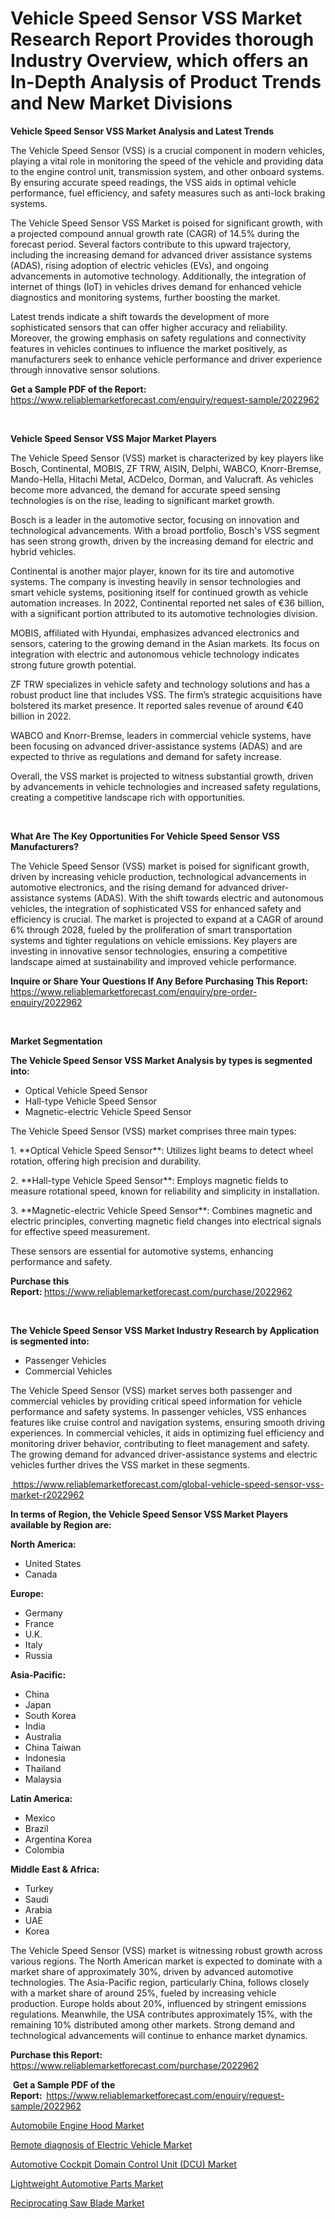 <p><h1>Vehicle Speed Sensor VSS Market Research Report Provides thorough Industry Overview, which offers an In-Depth Analysis of Product Trends and New Market Divisions</h1></p><p><strong>Vehicle Speed Sensor VSS Market Analysis and Latest Trends</strong></p>
<p><p>The Vehicle Speed Sensor (VSS) is a crucial component in modern vehicles, playing a vital role in monitoring the speed of the vehicle and providing data to the engine control unit, transmission system, and other onboard systems. By ensuring accurate speed readings, the VSS aids in optimal vehicle performance, fuel efficiency, and safety measures such as anti-lock braking systems.</p><p>The Vehicle Speed Sensor VSS Market is poised for significant growth, with a projected compound annual growth rate (CAGR) of 14.5% during the forecast period. Several factors contribute to this upward trajectory, including the increasing demand for advanced driver assistance systems (ADAS), rising adoption of electric vehicles (EVs), and ongoing advancements in automotive technology. Additionally, the integration of internet of things (IoT) in vehicles drives demand for enhanced vehicle diagnostics and monitoring systems, further boosting the market.</p><p>Latest trends indicate a shift towards the development of more sophisticated sensors that can offer higher accuracy and reliability. Moreover, the growing emphasis on safety regulations and connectivity features in vehicles continues to influence the market positively, as manufacturers seek to enhance vehicle performance and driver experience through innovative sensor solutions.</p></p>
<p><strong>Get a Sample PDF of the Report:&nbsp;</strong> <a href="https://www.reliablemarketforecast.com/enquiry/request-sample/2022962?utm_campaign=1568&utm_medium=2&utm_source=Github&utm_content=ia&utm_term=28102024&utm_id=vehicle-speed-sensor-vss">https://www.reliablemarketforecast.com/enquiry/request-sample/2022962</a></p>
<p>&nbsp;</p>
<p><strong>Vehicle Speed Sensor VSS Major Market Players</strong></p>
<p><p>The Vehicle Speed Sensor (VSS) market is characterized by key players like Bosch, Continental, MOBIS, ZF TRW, AISIN, Delphi, WABCO, Knorr-Bremse, Mando-Hella, Hitachi Metal, ACDelco, Dorman, and Valucraft. As vehicles become more advanced, the demand for accurate speed sensing technologies is on the rise, leading to significant market growth.</p><p>Bosch is a leader in the automotive sector, focusing on innovation and technological advancements. With a broad portfolio, Bosch's VSS segment has seen strong growth, driven by the increasing demand for electric and hybrid vehicles.</p><p>Continental is another major player, known for its tire and automotive systems. The company is investing heavily in sensor technologies and smart vehicle systems, positioning itself for continued growth as vehicle automation increases. In 2022, Continental reported net sales of €36 billion, with a significant portion attributed to its automotive technologies division.</p><p>MOBIS, affiliated with Hyundai, emphasizes advanced electronics and sensors, catering to the growing demand in the Asian markets. Its focus on integration with electric and autonomous vehicle technology indicates strong future growth potential.</p><p>ZF TRW specializes in vehicle safety and technology solutions and has a robust product line that includes VSS. The firm’s strategic acquisitions have bolstered its market presence. It reported sales revenue of around €40 billion in 2022.</p><p>WABCO and Knorr-Bremse, leaders in commercial vehicle systems, have been focusing on advanced driver-assistance systems (ADAS) and are expected to thrive as regulations and demand for safety increase.</p><p>Overall, the VSS market is projected to witness substantial growth, driven by advancements in vehicle technologies and increased safety regulations, creating a competitive landscape rich with opportunities.</p></p>
<p>&nbsp;</p>
<p><strong>What Are The Key Opportunities For Vehicle Speed Sensor VSS Manufacturers?</strong></p>
<p><p>The Vehicle Speed Sensor (VSS) market is poised for significant growth, driven by increasing vehicle production, technological advancements in automotive electronics, and the rising demand for advanced driver-assistance systems (ADAS). With the shift towards electric and autonomous vehicles, the integration of sophisticated VSS for enhanced safety and efficiency is crucial. The market is projected to expand at a CAGR of around 6% through 2028, fueled by the proliferation of smart transportation systems and tighter regulations on vehicle emissions. Key players are investing in innovative sensor technologies, ensuring a competitive landscape aimed at sustainability and improved vehicle performance.</p></p>
<p><strong>Inquire or Share Your Questions If Any Before Purchasing This Report:</strong> <a href="https://www.reliablemarketforecast.com/enquiry/pre-order-enquiry/2022962?utm_campaign=1568&utm_medium=2&utm_source=Github&utm_content=ia&utm_term=28102024&utm_id=vehicle-speed-sensor-vss">https://www.reliablemarketforecast.com/enquiry/pre-order-enquiry/2022962</a></p>
<p>&nbsp;</p>
<p><strong>Market Segmentation</strong></p>
<p><strong>The Vehicle Speed Sensor VSS Market Analysis by types is segmented into:</strong></p>
<p><ul><li>Optical Vehicle Speed Sensor</li><li>Hall-type Vehicle Speed Sensor</li><li>Magnetic-electric Vehicle Speed Sensor</li></ul></p>
<p><p>The Vehicle Speed Sensor (VSS) market comprises three main types: </p><p>1. **Optical Vehicle Speed Sensor**: Utilizes light beams to detect wheel rotation, offering high precision and durability.</p><p>2. **Hall-type Vehicle Speed Sensor**: Employs magnetic fields to measure rotational speed, known for reliability and simplicity in installation. </p><p>3. **Magnetic-electric Vehicle Speed Sensor**: Combines magnetic and electric principles, converting magnetic field changes into electrical signals for effective speed measurement.</p><p>These sensors are essential for automotive systems, enhancing performance and safety.</p></p>
<p><strong>Purchase this Report:&nbsp;</strong><a href="https://www.reliablemarketforecast.com/purchase/2022962?utm_campaign=1568&utm_medium=2&utm_source=Github&utm_content=ia&utm_term=28102024&utm_id=vehicle-speed-sensor-vss">https://www.reliablemarketforecast.com/purchase/2022962</a></p>
<p>&nbsp;</p>
<p><strong>The Vehicle Speed Sensor VSS Market Industry Research by Application is segmented into:</strong></p>
<p><ul><li>Passenger Vehicles</li><li>Commercial Vehicles</li></ul></p>
<p><p>The Vehicle Speed Sensor (VSS) market serves both passenger and commercial vehicles by providing critical speed information for vehicle performance and safety systems. In passenger vehicles, VSS enhances features like cruise control and navigation systems, ensuring smooth driving experiences. In commercial vehicles, it aids in optimizing fuel efficiency and monitoring driver behavior, contributing to fleet management and safety. The growing demand for advanced driver-assistance systems and electric vehicles further drives the VSS market in these segments.</p></p>
<p><a href="https://www.reliablemarketforecast.com/global-vehicle-speed-sensor-vss-market-r2022962?utm_campaign=1568&utm_medium=2&utm_source=Github&utm_content=ia&utm_term=28102024&utm_id=vehicle-speed-sensor-vss">&nbsp;https://www.reliablemarketforecast.com/global-vehicle-speed-sensor-vss-market-r2022962</a></p>
<p><strong>In terms of Region, the Vehicle Speed Sensor VSS Market Players available by Region are:</strong></p>
<p>
    <p> <strong> North America: </strong>
        <ul>
            <li>United States</li>
            <li>Canada</li>
        </ul>
        </p> 
    <p> <strong> Europe: </strong>
        <ul>
            <li>Germany</li>
            <li>France</li>
            <li>U.K.</li>
            <li>Italy</li>
            <li>Russia</li>
        </ul>
        </p> 
    <p> <strong> Asia-Pacific: </strong>
        <ul>
            <li>China</li>
            <li>Japan</li>
            <li>South Korea</li>
            <li>India</li>
            <li>Australia</li>
            <li>China Taiwan</li>
            <li>Indonesia</li>
            <li>Thailand</li>
            <li>Malaysia</li>
        </ul>
        </p> 
    <p> <strong> Latin America: </strong>
        <ul>
            <li>Mexico</li>
            <li>Brazil</li>
            <li>Argentina Korea</li>
            <li>Colombia</li>
        </ul>
        </p> 
    <p> <strong> Middle East & Africa: </strong>
        <ul>
            <li>Turkey</li>
            <li>Saudi</li>
            <li>Arabia</li>
            <li>UAE</li>
            <li>Korea</li>
        </ul>
    </p>
    </p>
<p><p>The Vehicle Speed Sensor (VSS) market is witnessing robust growth across various regions. The North American market is expected to dominate with a market share of approximately 30%, driven by advanced automotive technologies. The Asia-Pacific region, particularly China, follows closely with a market share of around 25%, fueled by increasing vehicle production. Europe holds about 20%, influenced by stringent emissions regulations. Meanwhile, the USA contributes approximately 15%, with the remaining 10% distributed among other markets. Strong demand and technological advancements will continue to enhance market dynamics.</p></p>
<p><strong>Purchase this Report: </strong><a href="https://www.reliablemarketforecast.com/purchase/2022962?utm_campaign=1568&utm_medium=2&utm_source=Github&utm_content=ia&utm_term=28102024&utm_id=vehicle-speed-sensor-vss">https://www.reliablemarketforecast.com/purchase/2022962</a></p>
<p>&nbsp;<strong>Get a Sample PDF of the Report:&nbsp;&nbsp;</strong><a href="https://www.reliablemarketforecast.com/enquiry/request-sample/2022962?utm_campaign=1568&utm_medium=2&utm_source=Github&utm_content=ia&utm_term=28102024&utm_id=vehicle-speed-sensor-vss">https://www.reliablemarketforecast.com/enquiry/request-sample/2022962</a></p>
<p><strong></strong></p>
<p><p><a href="https://www.linkedin.com/pulse/insights-automobile-engine-hood-market-players-size-geographical-b8tgf?trk=public_post_embed_feed-article-content&utm_campaign=1568&utm_medium=2&utm_source=Github&utm_content=ia&utm_term=28102024&utm_id=vehicle-speed-sensor-vss">Automobile Engine Hood Market</a></p><p><a href="https://www.linkedin.com/pulse/remote-diagnosis-electric-vehicle-market-indicators-size-regional-jy5mc?utm_campaign=1568&utm_medium=2&utm_source=Github&utm_content=ia&utm_term=28102024&utm_id=vehicle-speed-sensor-vss">Remote diagnosis of Electric Vehicle Market</a></p><p><a href="https://www.linkedin.com/pulse/global-automotive-cockpit-domain-control-unit-dcu-market-pdhgc?utm_campaign=1568&utm_medium=2&utm_source=Github&utm_content=ia&utm_term=28102024&utm_id=vehicle-speed-sensor-vss">Automotive Cockpit Domain Control Unit (DCU) Market</a></p><p><a href="https://www.linkedin.com/pulse/mapping-lightweight-automotive-parts-market-trends-challenges-ukzqf?utm_campaign=1568&utm_medium=2&utm_source=Github&utm_content=ia&utm_term=28102024&utm_id=vehicle-speed-sensor-vss">Lightweight Automotive Parts Market</a></p><p><a href="https://www.linkedin.com/pulse/reciprocating-saw-blade-market-opportunities-emerging-global-2pjjf?trk=public_post_embed_feed-article-content&utm_campaign=1568&utm_medium=2&utm_source=Github&utm_content=ia&utm_term=28102024&utm_id=vehicle-speed-sensor-vss">Reciprocating Saw Blade Market</a></p></p>